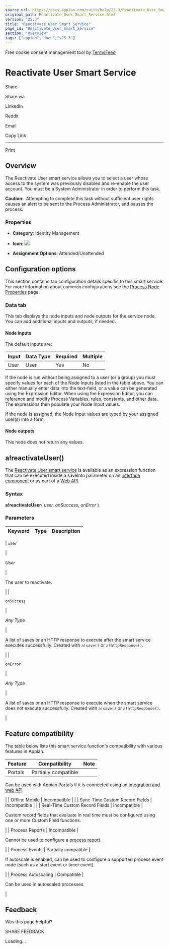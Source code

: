 ```yaml
---
source_url: https://docs.appian.com/suite/help/25.3/Reactivate_User_Smart_Service.html
original_path: Reactivate_User_Smart_Service.html
version: "25.3"
title: "Reactivate User Smart Service"
page_id: "Reactivate_User_Smart_Service"
section: "Overview"
tags: ["appian","docs","v25.3"]
---
```



Free cookie consent management tool by [TermsFeed](https://www.termsfeed.com/)

# Reactivate User Smart Service

Share

Share via

LinkedIn

Reddit

Email

Copy Link

* * *

Print

## Overview

The Reactivate User smart service allows you to select a user whose access to the system was previously disabled and re-enable the user account. You must be a System Administrator in order to perform this task.

**Caution:**  Attempting to complete this task without sufficient user rights causes an alert to be sent to the Process Administrator, and pauses the process.

### Properties

-   **Category**: Identity Management

-   **Icon**: ![](images/Smart_Service_Icons/Reactivate_User.png)

-   **Assignment Options**: Attended/Unattended

## Configuration options

This section contains tab configuration details specific to this smart service. For more information about common configurations see the [Process Node Properties](Process_Node_and_Smart_Service_Properties.html) page.

### Data tab

This tab displays the node inputs and node outputs for the service node. You can add additional inputs and outputs, if needed.

#### Node inputs

The default inputs are:

| Input | Data Type | Required | Multiple |
| --- | --- | --- | --- |
| User | User | Yes | No |

If the node is run without being assigned to a user (or a group) you must specify values for each of the Node Inputs listed in the table above. You can either manually enter data into the text-field, or a value can be generated using the Expression Editor. When using the Expression Editor, you can reference and modify Process Variables, rules, constants, and other data. The expressions then populate your Node Input values.

If the node is assigned, the Node Input values are typed by your assigned user(s) into a form.

#### Node outputs

This node does not return any values.

## a!reactivateUser()

The [Reactivate User smart service](#) is available as an expression function that can be executed inside a saveInto parameter on an [interface component](SAIL_Components.html) or as part of a [Web API](Web_APIs.html).

### Syntax

**a!reactivateUser**( _user, onSuccess, onError_ )

### Parameters

| Keyword | Type | Description |
| --- | --- | --- |
|
`user`

 |

_User_

 |

The user to reactivate.

 |
|

`onSuccess`

 |

_Any Type_

 |

A list of saves or an HTTP response to execute after the smart service executes successfully. Created with `a!save()` or `a!httpResponse()`.

 |
|

`onError`

 |

_Any Type_

 |

A list of saves or an HTTP response to execute when the smart service does not execute successfully. Created with `a!save()` or `a!httpResponse()`.

 |

## Feature compatibility

The table below lists this smart service function's compatibility with various features in Appian.

| Feature | Compatibility | Note |
| --- | --- | --- |
| Portals | Partially compatible |
Can be used with Appian Portals if it is connected using an [integration and web API](portals-design.html#using-partially-compatible-functions-and-objects-in-a-portal).

 |
| Offline Mobile | Incompatible |  |
| Sync-Time Custom Record Fields | Incompatible |  |
| Real-Time Custom Record Fields | Incompatible |

Custom record fields that evaluate in real time must be configured using one or more Custom Field functions.

 |
| Process Reports | Incompatible |

Cannot be used to configure a [process report](Process_Reports.html).

 |
| Process Events | Partially compatible |

If autoscale is enabled, can be used to configure a supported process event node (such as a start event or timer event).

 |
| Process Autoscaling | Compatible |

Can be used in autoscaled processes.

 |

## Feedback

Was this page helpful?

SHARE FEEDBACK

Loading...